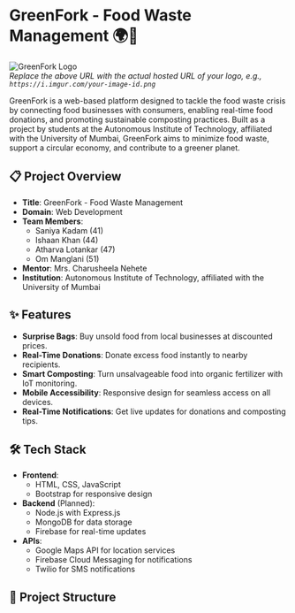 # GreenFork - Food Waste Management 🌍🍴

![GreenFork Logo](https://via.placeholder.com/300x100.png?text=GreenFork+Logo)  
*Replace the above URL with the actual hosted URL of your logo, e.g., `https://i.imgur.com/your-image-id.png`*

GreenFork is a web-based platform designed to tackle the food waste crisis by connecting food businesses with consumers, enabling real-time food donations, and promoting sustainable composting practices. Built as a project by students at the Autonomous Institute of Technology, affiliated with the University of Mumbai, GreenFork aims to minimize food waste, support a circular economy, and contribute to a greener planet.

## 📋 Project Overview

- **Title**: GreenFork - Food Waste Management
- **Domain**: Web Development
- **Team Members**:
  - Saniya Kadam (41)
  - Ishaan Khan (44)
  - Atharva Lotankar (47)
  - Om Manglani (51)
- **Mentor**: Mrs. Charusheela Nehete
- **Institution**: Autonomous Institute of Technology, affiliated with the University of Mumbai

## ✨ Features

- **Surprise Bags**: Buy unsold food from local businesses at discounted prices.
- **Real-Time Donations**: Donate excess food instantly to nearby recipients.
- **Smart Composting**: Turn unsalvageable food into organic fertilizer with IoT monitoring.
- **Mobile Accessibility**: Responsive design for seamless access on all devices.
- **Real-Time Notifications**: Get live updates for donations and composting tips.

## 🛠️ Tech Stack

- **Frontend**:
  - HTML, CSS, JavaScript
  - Bootstrap for responsive design
- **Backend** (Planned):
  - Node.js with Express.js
  - MongoDB for data storage
  - Firebase for real-time updates
- **APIs**:
  - Google Maps API for location services
  - Firebase Cloud Messaging for notifications
  - Twilio for SMS notifications

## 📂 Project Structure
